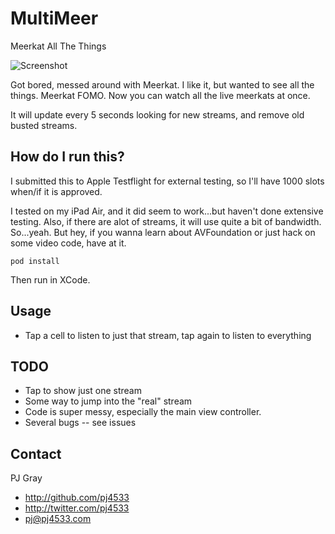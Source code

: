 # MultiMeer
Meerkat All The Things

![Screenshot](multimeer.gif "Screenshot")

Got bored, messed around with Meerkat. I like it, but wanted to see all the things.  Meerkat FOMO. Now you can watch all the live meerkats at once.

It will update every 5 seconds looking for new streams, and remove old busted streams.

## How do I run this?

I submitted this to Apple Testflight for external testing, so I'll have 1000 slots when/if it is approved.

I tested on my iPad Air, and it did seem to work...but haven't done extensive testing. Also, if there are alot of streams, it will use quite a bit of bandwidth. So...yeah. But hey, if you wanna learn about AVFoundation or just hack on some video code, have at it.

```
pod install
```

Then run in XCode.

## Usage

- Tap a cell to listen to just that stream, tap again to listen to everything

## TODO

-  Tap to show just one stream
-  Some way to jump into the "real" stream
-  Code is super messy, especially the main view controller.  
-  Several bugs -- see issues

## Contact

PJ Gray

- http://github.com/pj4533
- http://twitter.com/pj4533
- pj@pj4533.com

